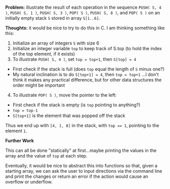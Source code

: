**Problem:** illustrate the result of each operation in the sequence `PUSH( S, 4 )`, `PUSH( S, 1 )`, `PUSH( S, 3 )`, `POP( S )`, `PUSH( S, 8 )`, and `POP( S )` on an initially empty stack `S` stored in array `S[1..6]`. 

**Thoughts:** it would be nice to try to do this in C. I am thinking something like this:

1. Initialize an array of integers `S` with size 6 
1. Initialize an integer variable `top` to keep track of S.top (to hold the index of the top element, if it exists) 
1. To illustrate `PUSH( S, 4 )`, set `top = top+1`, then `S[top] = 4`
  * First check if the stack is full (does `top` equal the length of `S` minus one?)
  * My natural inclination is to do `S[top+1] = 4`, then `top = top+1` ...I don't think it makes any practical difference, but for other data structures the order might be important 
4. To illustrate `POP( S )`, move the pointer to the left:
  * First check if the stack is empty (is `top` pointing to anything?)
  * `top = top-1`
  * `S[top+1]` is the element that was popped off the stack 

Thus we end up with `[4, 1, 8]` in the stack, with `top == 1`, pointing to the element `1`. 

**Further Work**

This can all be done "statically" at first...maybe printing the values in the array and the value of `top` at each step. 

Eventually, it would be nice to abstract this into functions so that, given a starting array, we can ask the user to input directions via the command line and print the changes or return an error if the action would cause an overflow or underflow. 
